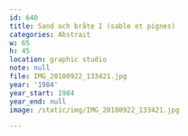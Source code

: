 ```yaml
---
id: 640
title: Sand och bråte I (sable et pignes)
categories: Abstrait
w: 65
h: 45
location: graphic studio
note: null
file: IMG_20180922_133421.jpg
year: '1984'
year_start: 1984
year_end: null
image: /static/img/IMG_20180922_133421.jpg

---
```

